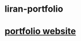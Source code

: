 # liran-portfolio

<h1><a href="https://liran98.github.io/liran-portfolio/">portfolio website</a></h1>

